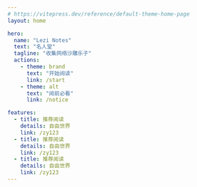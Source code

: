 ```yaml
---
# https://vitepress.dev/reference/default-theme-home-page
layout: home

hero:
  name: "Lezi Notes"
  text: "名人堂"
  tagline: "收集网络沙雕乐子"
  actions:
    - theme: brand
      text: "开始阅读"
      link: /start
    - theme: alt
      text: "阅前必看"
      link: /notice

features:
  - title: 推荐阅读
    details: 自由世界
    link: /zy123
  - title: 推荐阅读
    details: 自由世界
    link: /zy123
  - title: 推荐阅读
    details: 自由世界
    link: /zy123
---
```


